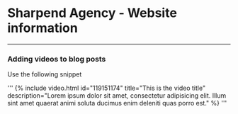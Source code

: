 # Sharpend Agency - Website information
---
### Adding videos to blog posts
Use the following snippet

'''
{% include video.html id="119151174" title="This is the video title" description="Lorem ipsum dolor sit amet, consectetur adipisicing elit. Illum sint amet quaerat animi soluta ducimus enim deleniti quas porro est." %}
'''